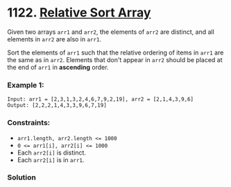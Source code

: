 #  1122. [Relative Sort Array](https://leetcode.com/problems/relative-sort-array/)

Given two arrays `arr1` and `arr2`, the elements of `arr2` are distinct, and all elements in `arr2` are also in `arr1`.

Sort the elements of `arr1` such that the relative ordering of items in `arr1` are the same as in `arr2`.  Elements that don't appear in `arr2` should be placed at the end of `arr1` in **ascending** order.

 

### Example 1:
```
Input: arr1 = [2,3,1,3,2,4,6,7,9,2,19], arr2 = [2,1,4,3,9,6]
Output: [2,2,2,1,4,3,3,9,6,7,19]
```

### Constraints:
* `arr1.length, arr2.length <= 1000`
* `0 <= arr1[i], arr2[i] <= 1000`
* Each `arr2[i]` is distinct.
* Each `arr2[i]` is in `arr1`.

### Solution
